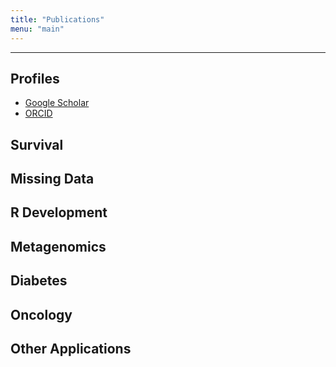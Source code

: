 ```yaml
---
title: "Publications"
menu: "main"
---
```


<hr>

## Profiles

- [Google Scholar](https://scholar.google.com/citations?user=BNizRecAAAAJ&hl=en)
- [ORCID](https://orcid.org/0000-0002-0250-5673)

<div class="mt-4"></div>


## Survival 

## Missing Data

## R Development

## Metagenomics 

## Diabetes 

## Oncology 

## Other Applications
